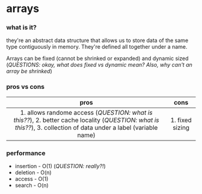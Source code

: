 # arrays

### what is it?
they're an abstract data structure that allows us to store data of the same type contiguously in memory. They're defined all together under a name. 

Arrays can be fixed (cannot be shrinked or expanded) and dynamic sized (*QUESTIONS: okay, what does fixed vs dynamic mean? Also, why can't an array be shrinked*)

### pros vs cons
|pros|cons|
|:--:|:--:|
|1. allows randome access (*QUESTION: what is this??*), 2. better cache locality (*QUESTION: what is this??*), 3. collection of data under a label (variable name) | 1. fixed sizing |

### performance
* insertion - O(1) (*QUESTION: really?!*)
* deletion - O(n)
* access - O(1)
* search - O(n)


